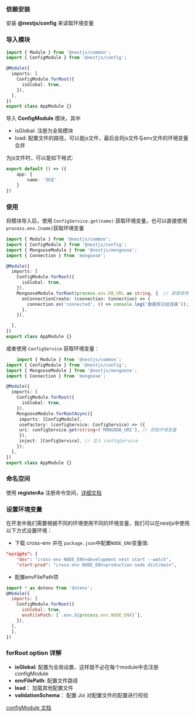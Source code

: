 ### 依赖安装

安装 **@nestjs/config** 来读取环境变量

### 导入模块

```ts
import { Module } from '@nestjs/common';
import { ConfigModule } from '@nestjs/config';

@Module({
  imports: [
    ConfigModule.forRoot({
      isGlobal: true,
    }),
  ],
})
export class AppModule {}
```

导入 **ConfigModule** 模块，其中

- isGlobal: 注册为全局模块
- load: 配置文件的路径，可以是js文件，最后会将js文件与env文件的环境变量合并

为js文件时，可以是如下格式:

```ts
export default () => ({
    app: {
        name: '测试'
    }
})
```

### 使用

将模块导入后，使用 `ConfigService.get(name)` 获取环境变量，也可以直接使用 `process.env.[name]`获取环境变量

```ts
import { Module } from '@nestjs/common';
import { ConfigModule } from '@nestjs/config';
import { MongooseModule } from '@nestjs/mongoose';
import { Connection } from 'mongoose';

@Module({
  imports: [
    ConfigModule.forRoot({
      isGlobal: true,
    }),
    MongooseModule.forRoot(process.env.DB_URL as string, {  // 直接使用 process.env获取环境变量
      onConnectionCreate: (connection: Connection) => {
        connection.on('connected', () => console.log('数据库已经连接'));
      },
    }),

  ],
})
export class AppModule {}

```

或者使用 `ConfigService` 获取环境变量：

```ts
	import { Module } from '@nestjs/common';
import { ConfigModule } from '@nestjs/config';
import { MongooseModule } from '@nestjs/mongoose';
import { Connection } from 'mongoose';

@Module({
  imports: [
    ConfigModule.forRoot({
      isGlobal: true,
    }),
    MongooseModule.forRootAsync({
     imports: [ConfigModule],
     useFactory: (configService: ConfigService) => ({
     uri: configService.get<string>('MONGODB_URI'), // 获取环境变量
     }),
     inject: [ConfigService], // 注入 configService
    });
  ],
})
export class AppModule {}
```

### 命名空间

使用 **registerAs** 注册命令空间，[详细文档](https://docs.nestjs.com/techniques/configuration#configuration-namespaces)

### 设置环境变量

在开发中我们需要根据不同的环境使用不同的环境变量，我们可以在nestjs中使用以下方式设置环境：

- 下载 cross-env 并在 `package.json`中配置`NODE_ENV`变量值:

```json
"scripts": {
    "dev": "cross-env NODE_ENV=development nest start --watch",
    "start:prod": "cross-env NODE_ENV=production node dist/main",

```

- 配置envFilePath项

```js
import * as dotenv from 'dotenv';
@Module({
  imports: [
    ConfigModule.forRoot({
      isGlobal: true,
      envFilePath: [`.env.${process.env.NODE_ENV}`],
    }),
  ],
  ],
})
```

### forRoot option 详解

- **isGlobal**: 配置为全局设置，这样就不必在每个module中去注册 configModule
- **envFilePath**: 配置文件路径
- **load**： 加载其他配置文件
- **validationSchema**： 配置 Joi 对配置文件的配置进行校验

[configModule 文档](https://docs.nestjs.com/techniques/configuration)